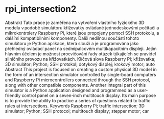 # rpi_intersection2
Abstrakt
Tato práce je zaměřena na vytvoření vlastního fyzického 3D modelu v podobě simulátoru křižovatky ovládané jednodeskovými počítači a mikrokontrolery Raspberry Pi, které jsou propojeny pomocí SSH protokolu, a dalšími kompatibilními komponenty. Další nedílnou součástí tohoto simulátoru je Python aplikace, která slouží a je programována jako přehledný ovládací panel na sedmipalcovém multikapacitním displeji. Jejím hlavním účelem je možnost procvičování řady otázek týkajících se pravidel silničního provozu na křižovatkách.
Klíčová slova
Raspberry Pi; křižovatka; 3D simulátor; Python; SSH protokol; dotykový displej; krokový motor; auto
Abstract
This project is focused on creating a custom physical 3D model in the form of an intersection simulator controlled by single-board computers and Raspberry Pi microcontrollers connected through the SSH protocol, along with other compatible components. Another integral part of this simulator is a Python application designed and programmed as a user-friendly control panel on a seven-inch multitouch display. Its main purpose is to provide the ability to practice a series of questions related to traffic rules at intersections. 
Keywords
Raspberry Pi; traffic intersection; 3D simulator; Python; SSH protocol; multitouch display; stepper motor; car

